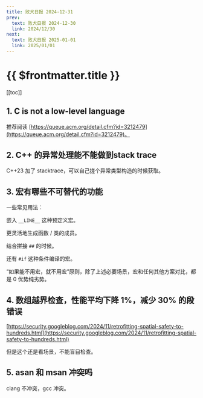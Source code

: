 ```yaml
---
title: 败犬日报 2024-12-31
prev:
  text: 败犬日报 2024-12-30
  link: 2024/12/30
next:
  text: 败犬日报 2025-01-01
  link: 2025/01/01
---
```


# {{ $frontmatter.title }}

[[toc]]

## 1. C is not a low-level language

推荐阅读 [https://queue.acm.org/detail.cfm?id=3212479](https://queue.acm.org/detail.cfm?id=3212479)。

## 2. C++ 的异常处理能不能做到stack trace

C++23 加了 stacktrace，可以自己搓个异常类型构造的时候获取。

## 3. 宏有哪些不可替代的功能

一些常见用法：

嵌入 `__LINE__` 这种预定义宏。

更灵活地生成函数 / 类的成员。

结合拼接 `##` 的时候。

还有 `#if` 这种条件编译的宏。

“如果能不用宏，就不用宏”原则，除了上述必要场景，宏和任何其他方案对比，都是 0 优势纯劣势。

## 4. 数组越界检查，性能平均下降 1%，减少 30% 的段错误

[https://security.googleblog.com/2024/11/retrofitting-spatial-safety-to-hundreds.html](https://security.googleblog.com/2024/11/retrofitting-spatial-safety-to-hundreds.html)

但是这个还是看场景，不能盲目检查。

## 5. asan 和 msan 冲突吗

clang 不冲突，gcc 冲突。
